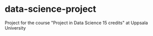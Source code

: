 # data-science-project
Project for the course "Project in Data Science 15 credits" at Uppsala University
